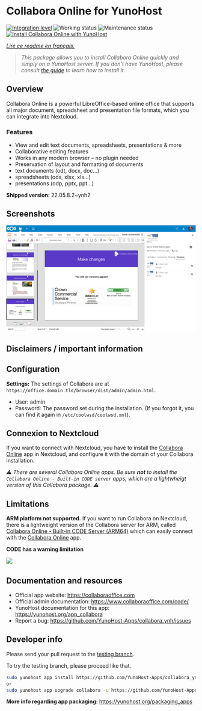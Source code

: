 <!--
N.B.: This README was automatically generated by https://github.com/YunoHost/apps/tree/master/tools/README-generator
It shall NOT be edited by hand.
-->

# Collabora Online for YunoHost

[![Integration level](https://dash.yunohost.org/integration/collabora.svg)](https://dash.yunohost.org/appci/app/collabora) ![Working status](https://ci-apps.yunohost.org/ci/badges/collabora.status.svg) ![Maintenance status](https://ci-apps.yunohost.org/ci/badges/collabora.maintain.svg)  
[![Install Collabora Online with YunoHost](https://install-app.yunohost.org/install-with-yunohost.svg)](https://install-app.yunohost.org/?app=collabora)

*[Lire ce readme en français.](./README_fr.md)*

> *This package allows you to install Collabora Online quickly and simply on a YunoHost server.
If you don't have YunoHost, please consult [the guide](https://yunohost.org/#/install) to learn how to install it.*

## Overview

Collabora Online is a powerful LibreOffice-based online office that supports all major document, spreadsheet and presentation file formats, which you can integrate into Nextcloud.

### Features

- View and edit text documents, spreadsheets, presentations & more
- Collaborative editing features
- Works in any modern browser – no plugin needed
- Preservation of layout and formatting of documents
- text documents (odt, docx, doc…)
- spreadsheets (ods, xlsx, xls…)
- presentations (odp, pptx, ppt…)


**Shipped version:** 22.05.8.2~ynh2

## Screenshots

![Screenshot of Collabora Online](./doc/screenshots/Collabora_Online_-_versions_integration.png)

## Disclaimers / important information

## Configuration

**Settings:**
The settings of Collabora are at `https://office.domain.tld/browser/dist/admin/admin.html`.

- User: admin
- Password: The password set during the installation. (If you forgot it, you can find it again in `/etc/coolwsd/coolwsd.xml`).

## Connexion to Nextcloud

If you want to connect with Nextcloud, you have to install the [Collabora Online](https://apps.nextcloud.com/apps/richdocuments) app in Nextcloud, and configure it with the domain of your Collabora installation.

*:warning: There are several Collabora Online apps. Be sure **not** to install the `Collabora Online - Built-in CODE server` apps, which are a lightwheigt version of this Collabora package. :warning:*

## Limitations

**ARM platform not supported.** If you want to run Collabora on Nextcloud, there is a lightweight version of the Collabora server for ARM, called [Collabora Online - Built-in CODE Server (ARM64)](https://apps.nextcloud.com/apps/richdocumentscode_arm64) which can easily connect with the [Collabora Online](https://apps.nextcloud.com/apps/richdocuments) app.

**CODE has a warning limitation**

![](https://www.libreoffice.org/assets/Uploads/LibreOffice-Online-limit.png)

## Documentation and resources

* Official app website: <https://collaboraoffice.com>
* Official admin documentation: <https://www.collaboraoffice.com/code/>
* YunoHost documentation for this app: <https://yunohost.org/app_collabora>
* Report a bug: <https://github.com/YunoHost-Apps/collabora_ynh/issues>

## Developer info

Please send your pull request to the [testing branch](https://github.com/YunoHost-Apps/collabora_ynh/tree/testing).

To try the testing branch, please proceed like that.

``` bash
sudo yunohost app install https://github.com/YunoHost-Apps/collabora_ynh/tree/testing --debug
or
sudo yunohost app upgrade collabora -u https://github.com/YunoHost-Apps/collabora_ynh/tree/testing --debug
```

**More info regarding app packaging:** <https://yunohost.org/packaging_apps>
